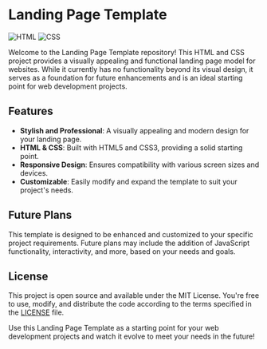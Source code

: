 # Landing Page Template

![HTML](https://img.shields.io/badge/HTML-5-orange)
![CSS](https://img.shields.io/badge/CSS-3-blue)

Welcome to the Landing Page Template repository! This HTML and CSS project provides a visually appealing and functional landing page model for websites. While it currently has no functionality beyond its visual design, it serves as a foundation for future enhancements and is an ideal starting point for web development projects.

## Features

- **Stylish and Professional**: A visually appealing and modern design for your landing page.
- **HTML & CSS**: Built with HTML5 and CSS3, providing a solid starting point.
- **Responsive Design**: Ensures compatibility with various screen sizes and devices.
- **Customizable**: Easily modify and expand the template to suit your project's needs.

## Future Plans

This template is designed to be enhanced and customized to your specific project requirements. Future plans may include the addition of JavaScript functionality, interactivity, and more, based on your needs and goals.

## License

This project is open source and available under the MIT License. You're free to use, modify, and distribute the code according to the terms specified in the [LICENSE](LICENSE) file.

Use this Landing Page Template as a starting point for your web development projects and watch it evolve to meet your needs in the future!
